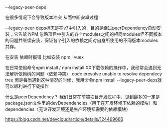 --legacy-peer-deps

在很多情况下会导致版本冲突 从而中断安卓过程

--legacy-peer-deps标志是在v7中引入的，目的是绕过peerDependency自动安装；它告诉 NPM 忽略项目中引入的各个modules之间的相同modules但不同版本的问题并继续安装，保证各个引入的依赖之间对自身所使用的不同版本modules共存。

在安装 依赖时报错 比如安装 npm i vuex

在日常使用命令npm install / npm install XX下载依赖的操作中，我经常会遇到无法解析依赖树的问题（依赖冲突）
code eresolve   unable to resolve dependecy tree 
但是每当遇到这种情况的时候，我用命令npm install --legacy-peer-deps就可以顺利进行下载操作

什么是peerDependency？
我们日常在前端项目开发过程中，见到最多的一定是package.json文件里的devDependencies（用于在开发环境下依赖的模块）和dependencies（无论开发环境还是生产环境都需要的依赖模块）

https://blog.csdn.net/devcloud/article/details/124469666